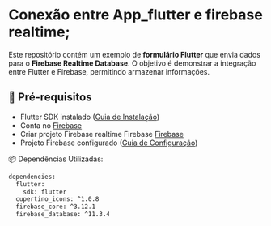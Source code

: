 # Conexão entre App_flutter e firebase realtime;

Este repositório contém um exemplo de **formulário Flutter** que envia dados para o **Firebase Realtime Database**. O objetivo é demonstrar a integração entre Flutter e Firebase, permitindo armazenar informações.

## 📜 Pré-requisitos

- Flutter SDK instalado ([Guia de Instalação](https://flutter.dev/docs/get-started/install))
- Conta no [Firebase](https://firebase.google.com/)
- Criar projeto Firebase realtime Firebase [Firebase](https://console.firebase.google.com/u/0/?hl=pt-br&_gl=1*t25nvu*_ga*MTEyMDQ4NDQ4OC4xNzQwOTM1Mjg5*_ga_CW55HF8NVT*MTc0MTQ2OTQ0MC4zLjEuMTc0MTQ3MjYwNy41MS4wLjA.)
- Projeto Firebase configurado ([Guia de Configuração](https://firebase.google.com/docs/flutter/setup?hl=pt-br&platform=ios))

📦 Dependências Utilizadas:

```sh
dependencies:
  flutter:
    sdk: flutter
  cupertino_icons: ^1.0.8
  firebase_core: ^3.12.1
  firebase_database: ^11.3.4
```